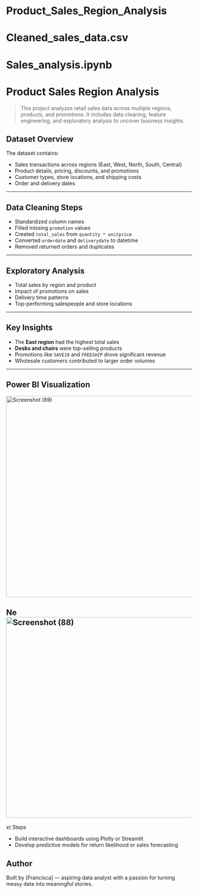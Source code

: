 # Product_Sales_Region_Analysis

# Cleaned_sales_data.csv

# Sales_analysis.ipynb

#  Product Sales Region Analysis

>This project analyzes retail sales data across multiple regions, products, and promotions. It includes data cleaning, feature engineering, and exploratory analysis to uncover business insights.
>
##  Dataset Overview

The dataset contains:
+ Sales transactions across regions (East, West, North, South, Central)
+ Product details, pricing, discounts, and promotions
+ Customer types, store locations, and shipping costs
+ Order and delivery dates
---

##  Data Cleaning Steps

- Standardized column names
- Filled missing `promotion` values
- Created `total_sales` from `quantity * unitprice`
- Converted `orderdate` and `deliverydate` to datetime
- Removed returned orders and duplicates
---

##  Exploratory Analysis

- Total sales by region and product
- Impact of promotions on sales
- Delivery time patterns
- Top-performing salespeople and store locations
---
##  Key Insights

- The **East region** had the highest total sales
- **Desks and chairs** were top-selling products
- Promotions like `SAVE10` and `FREESHIP` drove significant revenue
- Wholesale customers contributed to larger order volumes
---


## Power BI Visualization




<img width="968" height="547" alt="Screenshot (89)" src="https://github.com/user-attachments/assets/a192b010-0ad8-4e53-bcde-41a06f650a70" />




##  Ne<img width="970" height="545" alt="Screenshot (88)" src="https://github.com/user-attachments/assets/cbab4c3a-fecb-4823-88b1-b42ebf21e0bd" />
xt Steps

- Build interactive dashboards using Plotly or Streamlit
- Develop predictive models for return likelihood or sales forecasting

##  Author

Built by [Francisca] — aspiring data analyst with a passion for turning messy data into meaningful stories.



